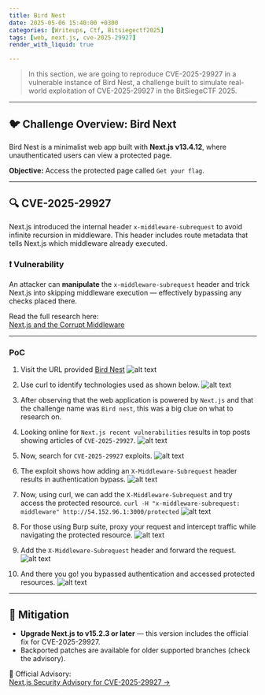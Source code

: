 ```yaml
---
title: Bird Nest
date: 2025-05-06 15:40:00 +0300
categories: [Writeups, Ctf, Bitsiegectf2025]
tags: [web, next.js, cve-2025-29927]
render_with_liquid: true

---
```


> In this section, we are going to reproduce CVE-2025-29927 in a vulnerable instance of Bird Nest, a challenge built to simulate real-world exploitation of CVE-2025-29927 in the BitSiegeCTF 2025.

---

## 🐦 Challenge Overview: Bird Next

Bird Nest is a minimalist web app built with **Next.js v13.4.12**, where unauthenticated users can view a protected page.

**Objective:** Access the protected page called `Get your flag`.

---
## 🔍 CVE-2025-29927

Next.js introduced the internal header `x-middleware-subrequest` to avoid infinite recursion in middleware. This header includes route metadata that tells Next.js which middleware already executed.

### ❗ Vulnerability

An attacker can **manipulate** the `x-middleware-subrequest` header and trick Next.js into skipping middleware execution — effectively bypassing any checks placed there.

Read the full research here:  
[Next.js and the Corrupt Middleware](https://zhero-web-sec.github.io/research-and-things/nextjs-and-the-corrupt-middleware)

---

### PoC

1. Visit the URL provided [Bird Nest](http://54.152.96.1:3000/)
![alt text](/assets/img/blogs/birds-nest/image.png)

2. Use curl to identify technologies used as shown below.
![alt text](/assets/img/blogs/birds-nest/image-1.png)

3. After observing that the web application is powered by `Next.js` and that the challenge name was `Bird nest`, this was a big clue on what to research on.
4. Looking online for `Next.js recent vulnerabilities` results in top posts showing articles of `CVE-2025-29927`. 
![alt text](/assets/img/blogs/birds-nest/image-2.png)
5. Now, search for `CVE-2025-29927` exploits.
![alt text](/assets/img/blogs/birds-nest/image-3.png)
6. The exploit shows how adding an `X-Middleware-Subrequest` header results in authentication bypass.
![alt text](/assets/img/blogs/birds-nest/image-4.png)
7. Now, using curl, we can add the `X-Middleware-Subrequest` and try access the protected resource.
`curl -H "x-middleware-subrequest: middleware" http://54.152.96.1:3000/protected`
![alt text](/assets/img/blogs/birds-nest/image-5.png)
8. For those using Burp suite, proxy your request and intercept traffic while navigating the protected resource.
![alt text](/assets/img/blogs/birds-nest/image-6.png)
9. Add the `X-Middleware-Subrequest` header and forward the request.
![alt text](/assets/img/blogs/birds-nest/image-7.png)
10. And there you go! you bypassed authentication and accessed protected resources.
![alt text](/assets/img/blogs/birds-nest/image-8.png)


---
## 🔐 Mitigation

- **Upgrade Next.js to v15.2.3 or later** — this version includes the official fix for CVE-2025-29927.
- Backported patches are available for older supported branches (check the advisory).

📌 Official Advisory:  
[Next.js Security Advisory for CVE-2025-29927 →](https://nextjs.org/blog/cve-2025-29927)